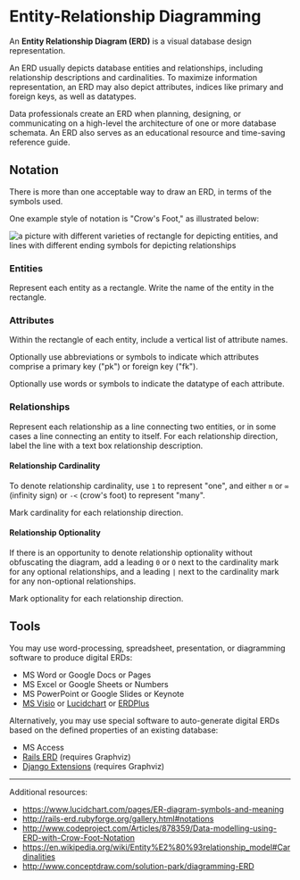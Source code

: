 # Entity-Relationship Diagramming

An **Entity Relationship Diagram (ERD)** is a visual database design representation.

An ERD usually depicts database entities and relationships, including relationship descriptions and cardinalities. To maximize information representation, an ERD may also depict attributes, indices like primary and foreign keys, as well as datatypes.

Data professionals create an ERD when planning, designing, or communicating on a high-level the architecture of one or more database schemata. An ERD also serves as an educational resource and time-saving reference guide.

## Notation

There is more than one acceptable way to draw an ERD, in terms of the symbols used.

One example style of notation is "Crow's Foot," as illustrated below:

![a picture with different varieties of rectangle for depicting entities, and lines with different ending symbols for depicting relationships ](/resources/images/conceptdrawdotcom-crows-feet-erd-notation-symbols.png)

### Entities

Represent each entity as a rectangle.
  Write the name of the entity in the rectangle.

### Attributes

Within the rectangle of each entity, include a vertical list of attribute names.

Optionally use abbreviations or symbols to indicate which attributes comprise a primary key ("pk") or foreign key ("fk").

Optionally use words or symbols to indicate the datatype of each attribute.

### Relationships

Represent each relationship as a line connecting two entities, or in some cases a line connecting an entity to itself.
 For each relationship direction, label the line with a text box relationship description.

#### Relationship Cardinality

To denote relationship cardinality,
  use `1` to represent "one",
  and either `m` or <code>&infin;</code> (infinity sign) or `-<` (crow's foot) to represent "many".

Mark cardinality for each relationship direction.

#### Relationship Optionality

If there is an opportunity to denote relationship optionality
 without obfuscating the diagram,
 add a leading `0` or `O` next to the cardinality mark for any optional relationships,
 and a leading `|` next to the cardinality mark for any non-optional relationships.

 Mark optionality for each relationship direction.

## Tools

You may use word-processing, spreadsheet, presentation, or diagramming software to produce digital ERDs:

 + MS Word or Google Docs or Pages
 + MS Excel or Google Sheets or Numbers
 + MS PowerPoint or Google Slides or Keynote
 + [MS Visio](https://products.office.com/en-us/Visio/microsoft-visio-2013-plans-and-pricing-compare-visio-options?WT.mc_id=PS_Google_O365SMB_ms%20visio&WT.srch=1)
 or [Lucidchart](https://www.lucidchart.com)
  or [ERDPlus](https://erdplus.com/#/)

Alternatively, you may use special software to auto-generate digital ERDs based on the defined properties of an existing database:

 + MS Access
 + [Rails ERD](https://github.com/voormedia/rails-erd) (requires Graphviz)
 + [Django Extensions](http://django-extensions.readthedocs.org/en/latest/graph_models.html?highlight=graph) (requires Graphviz)

<hr>

Additional resources:
 + https://www.lucidchart.com/pages/ER-diagram-symbols-and-meaning
 + http://rails-erd.rubyforge.org/gallery.html#notations
 + http://www.codeproject.com/Articles/878359/Data-modelling-using-ERD-with-Crow-Foot-Notation
 + https://en.wikipedia.org/wiki/Entity%E2%80%93relationship_model#Cardinalities
 + http://www.conceptdraw.com/solution-park/diagramming-ERD
